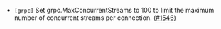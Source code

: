 - `[grpc]` Set grpc.MaxConcurrentStreams to 100 to limit the maximum number of concurrent streams per connection.
  ([\#1546](https://github.com/cometbft/cometbft/issues/1546))
